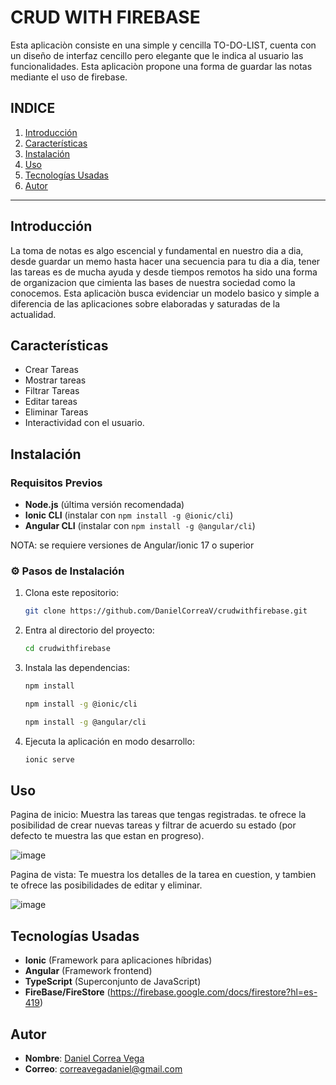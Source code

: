 
#  CRUD WITH FIREBASE

Esta aplicaciòn consiste en una simple y cencilla TO-DO-LIST, cuenta con un diseño de interfaz cencillo pero elegante que le indica al usuario las funcionalidades. Esta aplicaciòn propone una forma de guardar las notas mediante el uso de firebase.

## INDICE
1. [Introducción](#introducción)
2. [Características](#características)
3. [Instalación](#instalación)
4. [Uso](#uso)
6. [Tecnologías Usadas](#tecnologías-usadas)
7. [Autor](#autor)


---

##  Introducción
La toma de notas es algo escencial y fundamental en nuestro dia a dia, desde guardar un memo  hasta hacer una secuencia para tu dia a dia, tener las tareas es de mucha ayuda y desde tiempos remotos ha sido una forma de organizacion que cimienta las bases de nuestra sociedad como la conocemos. Esta aplicaciòn busca evidenciar un modelo basico y simple a diferencia de las aplicaciones sobre elaboradas y saturadas de la actualidad.

##  Características
-  Crear Tareas
-  Mostrar tareas
-  Filtrar Tareas
-  Editar tareas
-  Eliminar Tareas
-  Interactividad con el usuario.

##  Instalación

###  **Requisitos Previos**
- **Node.js** (última versión recomendada)
- **Ionic CLI** (instalar con `npm install -g @ionic/cli`)
- **Angular CLI** (instalar con `npm install -g @angular/cli`)

NOTA: se requiere versiones de Angular/ionic 17 o superior

### ⚙️ **Pasos de Instalación**
1. Clona este repositorio:  
   ```sh
   git clone https://github.com/DanielCorreaV/crudwithfirebase.git
   ```
2. Entra al directorio del proyecto:  
   ```sh
   cd crudwithfirebase
   ```
3. Instala las dependencias:  
   ```sh
   npm install 
   ```
    ```sh
   npm install -g @ionic/cli
   ```
      ```sh
   npm install -g @angular/cli
   ```
5. Ejecuta la aplicación en modo desarrollo:  
   ```sh
   ionic serve
   ```

## Uso
Pagina de inicio: Muestra las tareas que tengas registradas. te ofrece la posibilidad de crear nuevas tareas y filtrar de acuerdo su estado (por defecto te muestra las que estan en progreso).

![image](https://github.com/user-attachments/assets/21424486-49a5-45d2-a330-b9af4a533d60)


Pagina de vista: Te muestra los detalles de la tarea en cuestion, y tambien te ofrece las posibilidades de editar y eliminar.

![image](https://github.com/user-attachments/assets/e46e5bd7-7a6f-4d90-b416-b03c3b085b31)




## Tecnologías Usadas
- **Ionic** (Framework para aplicaciones híbridas)
- **Angular** (Framework frontend)
- **TypeScript** (Superconjunto de JavaScript)
- **FireBase/FireStore** (https://firebase.google.com/docs/firestore?hl=es-419)

## Autor
- **Nombre**: [Daniel Correa Vega](https://github.com/DanielCorreaV)
- **Correo**: correavegadaniel@gmail.com
